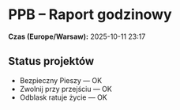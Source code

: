 # PPB – Raport godzinowy
**Czas (Europe/Warsaw):** 2025-10-11 23:17

## Status projektów
- Bezpieczny Pieszy — OK
- Zwolnij przy przejściu — OK
- Odblask ratuje życie — OK

